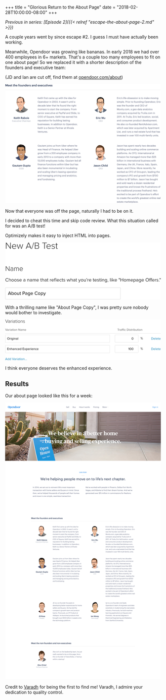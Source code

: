 +++
title = "Glorious Return to the About Page"
date = "2018-02-28T10:00:00-08:00"
+++

*Previous in series: [Episode 2]({{< relref "escape-the-about-page-2.md" >}})*

A couple years went by since escape #2. I guess I must have actually been
working.

Meanwhile, Opendoor was growing like bananas. In early 2018 we had over 400
employees in 6+ markets. That's a couple too many employees to fit on one about
page! So we replaced it with a shorter description of the founders and
executive team:

(JD and Ian are cut off, find them at
[opendoor.com/about](https://www.opendoor.com/about))

<img class="more-padded shadow" src="/img/meet-founders.png" />

Now that everyone was off the page, naturally I had to be on it.

I decided to cheat this time and skip code review. What this situation called
for was an A/B test!

Optimizely makes it easy to inject HTML into pages.

<img class="more-padded shadow" src="/img/ab-1.png" />

With a thrilling name like "About Page Copy", I was pretty sure nobody would
bother to investigate.

<img class="more-padded shadow" src="/img/ab-2.png" />

I think everyone deserves the enhanced experience.

## Results

Our about page looked like this for a week:

<img class="padded shadow" src="/img/return-to-about.png" />

Credit to [Varadh](https://twitter.com/varadhjain) for being the first to find
me! Varadh, I admire your dedication to quality control.
